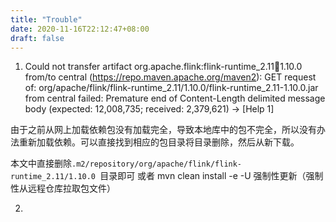 ```yaml
---
title: "Trouble"
date: 2020-11-16T22:12:47+08:00
draft: false
---
```


1.  Could not transfer artifact org.apache.flink:flink-runtime_2.11:jar:1.10.0 from/to central (https://repo.maven.apache.org/maven2): GET request of: org/apache/flink/flink-runtime_2.11/1.10.0/flink-runtime_2.11-1.10.0.jar from central failed: Premature end of Content-Length delimited message body (expected: 12,008,735; received: 2,379,621) -> [Help 1]

   由于之前从网上加载依赖包没有加载完全，导致本地库中的包不完全，所以没有办法重新加载依赖。可以直接找到相应的包目录将目录删除，然后从新下载。

   本文中直接删除`.m2/repository/org/apache/flink/flink-runtime_2.11/1.10.0 `目录即可  或者 mvn clean install -e -U 强制性更新（强制性从远程仓库拉取包文件）

2. 

